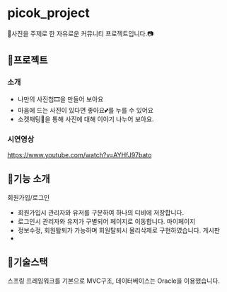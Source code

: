 # picok_project
📸사진을 주제로 한 자유로운 커뮤니티 프로젝트입니다.📷

## 📌프로젝트
### 소개
- 나만의 사진첩🎞을 만들어 보아요
- 마음에 드는 사진이 있다면 좋아요💕를 누를 수 있어요
- 소켓채팅💌을 통해 사진에 대해 이야기 나누어 보아요.
  
### 시연영상
https://www.youtube.com/watch?v=AYHfJ97bato

## 📌기능 소개
회원가입/로그인  
- 회원가입시 관리자와 유저를 구분하여 하나의 디비에 저장합니다.
- 로그인시 관리자와 유저가 구별되어 페이지로 이동합니다.
마이페이지  
- 정보수정, 회원퇄퇴가 가능하며 회원탈퇴시 물리삭제로 구현하였습니다.
게시판
- 

## 📌기술스택
스프링 프레임워크를 기본으로 MVC구조, 데이터베이스는 Oracle을 이용했습니다.
